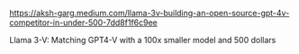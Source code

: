 https://aksh-garg.medium.com/llama-3v-building-an-open-source-gpt-4v-competitor-in-under-500-7dd8f1f6c9ee

Llama 3-V: Matching GPT4-V with a 100x smaller model and 500 dollars